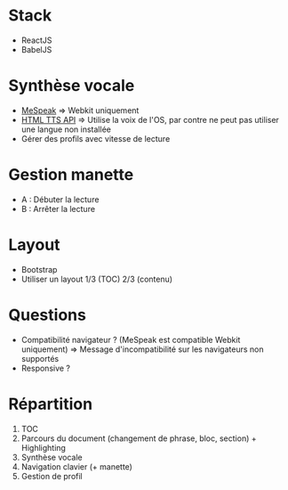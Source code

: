 # Stack

- ReactJS
- BabelJS

# Synthèse vocale

 - [MeSpeak](http://www.masswerk.at/mespeak/) => Webkit uniquement
 - [HTML TTS API](https://codepen.io/SteveJRobertson/pen/emGWaR) => Utilise la voix de l'OS, par contre ne peut pas utiliser une langue non installée
 - Gérer des profils avec vitesse de lecture

# Gestion manette

 - A : Débuter la lecture
 - B : Arrêter la lecture 
 
# Layout

 - Bootstrap
 - Utiliser un layout 1/3 (TOC) 2/3 (contenu)

 
# Questions

- Compatibilité navigateur ? (MeSpeak est compatible Webkit uniquement) => Message d'incompatibilité sur les navigateurs non supportés
- Responsive ?

# Répartition 

1. TOC
2. Parcours du document (changement de phrase, bloc, section) + Highlighting
3. Synthèse vocale
4. Navigation clavier (+ manette)
5. Gestion de profil